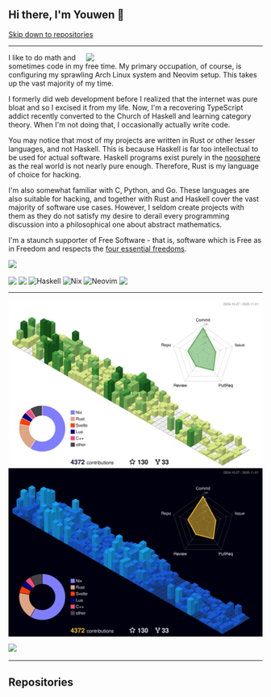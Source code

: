 ## Hi there, I'm Youwen 👋

[Skip down to repositories](https://github.com/youwen5#repositories)

---

<picture>
    <a href="https://www.last.fm/user/couscousdude"><img src="https://lastfm-recently-played.vercel.app/api?user=couscousdude" height="auto" width="350px" align="right" /></a>

</picture>

I like to do math and sometimes code in my free time. My primary occupation, of course, is
configuring my sprawling Arch Linux system and Neovim setup. This takes up the vast majority of my time.

I formerly did web development before I realized that the internet was pure bloat and so I excised it from my life.
Now, I'm a recovering TypeScript addict recently converted to the Church of Haskell and learning category theory.
When I'm not doing that, I occasionally actually write code.

You may notice that most of my projects are written in Rust or other lesser languages, and not Haskell.
This is because Haskell is far too intellectual to be used for actual software. 
Haskell programs exist purely in the [noosphere](https://en.wikipedia.org/wiki/Noosphere) as the real world is not nearly pure enough.
Therefore, Rust is my language of choice for hacking.

I'm also somewhat familiar with C, Python, and Go. These languages are also suitable for hacking, and together with Rust and Haskell
cover the vast majority of software use cases. However, I seldom create projects with them as they do not satisfy my desire to derail every programming
discussion into a philosophical one about abstract mathematics.

I'm a staunch supporter of Free Software - that is, software which is Free as in Freedom and respects the [four essential freedoms](https://www.gnu.org/philosophy/free-sw.en.html#four-freedoms).

<a href="https://www.vim.org" target="_blank">![](https://moolenaar.net/vim_anim.gif)</a>

<img src="https://img.shields.io/badge/Arch%20Linux-1793D1?logo=arch-linux&logoColor=fff&style=for-the-badge" align="top"></img>
<img src="https://img.shields.io/badge/rust-%23000000.svg?style=for-the-badge&logo=rust&logoColor=white" align="top"></img>
![Haskell](https://img.shields.io/badge/Haskell-5e5086?style=for-the-badge&logo=haskell&logoColor=white)
![Nix](https://img.shields.io/badge/NIX-5277C3.svg?style=for-the-badge&logo=NixOS&logoColor=white)
![Neovim](https://img.shields.io/badge/NeoVim-%2357A143.svg?&style=for-the-badge&logo=neovim&logoColor=white)
<img src="https://github.com/youwen5/youwen5/blob/main/assets/powered-by-debian.gif" align="top"></img>

---

<img align="center" src="https://github.com/youwen5/youwen5/blob/main/profile-3d-contrib/profile-green-animate.svg#gh-light-mode-only">
<img align="center" src="https://github.com/youwen5/youwen5/blob/main/profile-3d-contrib/profile-night-view.svg#gh-dark-mode-only">

![](https://static.fsf.org/nosvn/appeal2024/GIMP.png)

---
## Repositories
